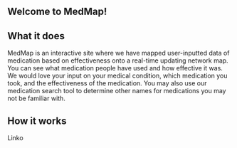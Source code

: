 ## Welcome to MedMap!

## What it does

MedMap is an interactive site where we have mapped user-inputted data of medication based on effectiveness onto a real-time updating network map. You can see what medication people have used and how effective it was. We would love your input on your medical condition, which medication you took, and the effectiveness of the medication. You may also use our medication search tool to determine other names for medications you may not be familiar with.

## How it works

Linko

